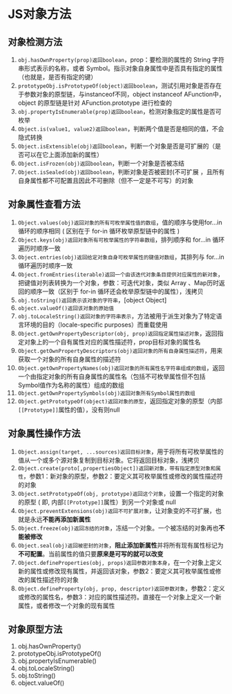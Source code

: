 # JS对象方法

## 对象检测方法

1. `obj.hasOwnProperty(prop)返回boolean`，prop：要检测的属性的 String 字符串形式表示的名称，或者 Symbol。指示对象自身属性中是否具有指定的属性（也就是，是否有指定的键）
2. `prototypeObj.isPrototypeOf(object)返回boolean`，测试引用对象是否存在于参数对象的原型链，与instanceof不同，object instanceof AFunction中，object 的原型链是针对 AFunction.prototype 进行检查的
3. `obj.propertyIsEnumerable(prop)返回boolean`，检测对象指定的属性是否可枚举
4. `Object.is(value1, value2)返回boolean`，判断两个值是否是相同的值，不会隐式转换
5. `Object.isExtensible(obj)返回boolean`，判断一个对象是否是可扩展的（是否可以在它上面添加新的属性）
6. `Object.isFrozen(obj)返回boolean`，判断一个对象是否被冻结
7. `Object.isSealed(obj)返回boolean`，判断对象是否被密封(不可扩展 ，且所有自身属性都不可配置且因此不可删除（但不一定是不可写）的对象

## 对象属性查看方法

1. `Object.values(obj)返回对象的所有可枚举属性值的数组`，值的顺序与使用for...in循环的顺序相同 ( 区别在于 for-in 循环枚举原型链中的属性 )
2. `Object.keys(obj)返回对象所有可枚举属性的字符串数组`，排列顺序和 for...in 循环遍历时顺序一致 
3. `Object.entries(obj)返回给定对象自身可枚举属性的键值对数组`，其排列与 for...in 循环遍历时顺序一致 
4. `Object.fromEntries(iterable)返回一个由该迭代对象条目提供对应属性的新对象`，把键值对列表转换为一个对象，参数：可迭代对象，类似 Array 、Map历时返回的顺序一致（区别于 for-in 循环还会枚举原型链中的属性），浅拷贝
5. `obj.toString()返回表示该对象的字符串`，[object Object]
6. `object.valueOf()返回该对象的原始值`
7. `obj.toLocaleString()返回对象的字符串表示`，方法被用于派生对象为了特定语言环境的目的（locale-specific purposes）而重载使用
8. `Object.getOwnPropertyDescriptor(obj, prop)返回指定属性描述对象`，返回指定对象上的一个自有属性对应的属性描述符，prop目标对象的属性名
9. `Object.getOwnPropertyDescriptors(obj)返回对象的所有自身属性描述符`，用来获取一个对象的所有自身属性的描述符
10. `Object.getOwnPropertyNames(obj)返回对象的所有属性名字符串组成的数组`，返回一个由指定对象的所有自身属性的属性名（包括不可枚举属性但不包括Symbol值作为名称的属性）组成的数组
11. `Object.getOwnPropertySymbols(obj)返回对象所有Symbol属性的数组`
12. `Object.getPrototypeOf(object)返回对象的原型`，返回指定对象的原型（内部`[[Prototype]]`属性的值），没有则null

## 对象属性操作方法

1. `Object.assign(target, ...sources)返回目标对象`，用于将所有可枚举属性的值从一个或多个源对象复制到目标对象。它将返回目标对象，浅拷贝
2. `Object.create(proto[,propertiesObject])返回新对象，带有指定原型对象和属性`，参数1：新对象的原型，参数2：要定义其可枚举属性或修改的属性描述符的对象
3. `Object.setPrototypeOf(obj, prototype)返回这个对象`，设置一个指定的对象的原型 ( 即, 内部`[[Prototype]]`属性）到另一个对象或  null
4. `Object.preventExtensions(obj)返回不可扩展对象`，让对象变的不可扩展，也就是永远**不能再添加新属性**
5. `Object.freeze(obj)返回冻结的对象`，冻结一个对象。一个被冻结的对象再也**不能被修改**
6. `Object.seal(obj)返回被密封的对象`，**阻止添加新属性**并将所有现有属性标记为**不可配置**。当前属性的值只要**原来是可写的就可以改变**
7. `Object.defineProperties(obj, props)返回参数对象本身`，在一个对象上定义新的属性或修改现有属性，并返回该对象，参数2：要定义其可枚举属性或修改的属性描述符的对象
8. `Object.defineProperty(obj, prop, descriptor)返回参数对象`，参数2：定义或修改的属性名，参数3：对应的属性描述符。直接在一个对象上定义一个新属性，或者修改一个对象的现有属性

## 对象原型方法

1. obj.hasOwnProperty()
2. prototypeObj.isPrototypeOf()
3. obj.propertyIsEnumerable()
4. obj.toLocaleString()
5. obj.toString()
6. object.valueOf()

<Vssue title="JavaScript issue" />

